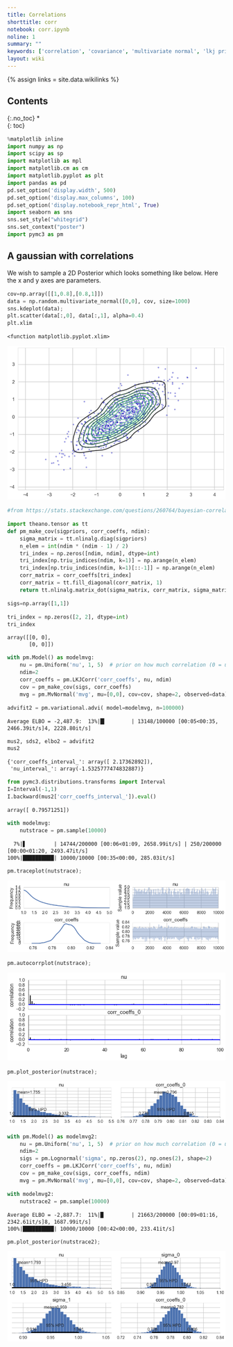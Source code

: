 ```yaml
---
title: Correlations
shorttitle: corr
notebook: corr.ipynb
noline: 1
summary: ""
keywords: ['correlation', 'covariance', 'multivariate normal', 'lkj prior']
layout: wiki
---
```

{% assign links = site.data.wikilinks %}

## Contents
{:.no_toc}
*  
{: toc}




```python
%matplotlib inline
import numpy as np
import scipy as sp
import matplotlib as mpl
import matplotlib.cm as cm
import matplotlib.pyplot as plt
import pandas as pd
pd.set_option('display.width', 500)
pd.set_option('display.max_columns', 100)
pd.set_option('display.notebook_repr_html', True)
import seaborn as sns
sns.set_style("whitegrid")
sns.set_context("poster")
import pymc3 as pm
```




## A gaussian with correlations

We wish to sample a 2D Posterior which looks something like below. Here the x and y axes are parameters.



```python
cov=np.array([[1,0.8],[0.8,1]])
data = np.random.multivariate_normal([0,0], cov, size=1000)
sns.kdeplot(data);
plt.scatter(data[:,0], data[:,1], alpha=0.4)
plt.xlim
```





    <function matplotlib.pyplot.xlim>




![png](corr_files/corr_3_1.png)




```python
#from https://stats.stackexchange.com/questions/260764/bayesian-correlation-matrix-estimation-with-heteroscedastic-uncertainties


```




```python
import theano.tensor as tt
def pm_make_cov(sigpriors, corr_coeffs, ndim):
    sigma_matrix = tt.nlinalg.diag(sigpriors)
    n_elem = int(ndim * (ndim - 1) / 2)
    tri_index = np.zeros([ndim, ndim], dtype=int)
    tri_index[np.triu_indices(ndim, k=1)] = np.arange(n_elem)
    tri_index[np.triu_indices(ndim, k=1)[::-1]] = np.arange(n_elem)
    corr_matrix = corr_coeffs[tri_index]
    corr_matrix = tt.fill_diagonal(corr_matrix, 1)
    return tt.nlinalg.matrix_dot(sigma_matrix, corr_matrix, sigma_matrix)
```




```python
sigs=np.array([1,1])

```




```python
tri_index = np.zeros([2, 2], dtype=int)
tri_index
```





    array([[0, 0],
           [0, 0]])





```python
with pm.Model() as modelmvg: 
    nu = pm.Uniform('nu', 1, 5)  # prior on how much correlation (0 = uniform prior on correlation, oo = no correlation)
    ndim=2
    corr_coeffs = pm.LKJCorr('corr_coeffs', nu, ndim) 
    cov = pm_make_cov(sigs, corr_coeffs)
    mvg = pm.MvNormal('mvg', mu=[0,0], cov=cov, shape=2, observed=data)
```




```python
advifit2 = pm.variational.advi( model=modelmvg, n=100000)
```


    Average ELBO = -2,487.9:  13%|█▎        | 13148/100000 [00:05<00:35, 2466.39it/s]4, 2228.80it/s]




```python
mus2, sds2, elbo2 = advifit2
mus2
```





    {'corr_coeffs_interval_': array([ 2.17362892]),
     'nu_interval_': array(-1.5325777474832887)}





```python
from pymc3.distributions.transforms import Interval
I=Interval(-1,1)
I.backward(mus2['corr_coeffs_interval_']).eval()
```





    array([ 0.79571251])





```python
with modelmvg:
    nutstrace = pm.sample(10000)
```


      7%|▋         | 14744/200000 [00:06<01:09, 2658.99it/s] | 250/200000 [00:00<01:20, 2493.47it/s]
    100%|██████████| 10000/10000 [00:35<00:00, 285.03it/s]




```python
pm.traceplot(nutstrace);
```



![png](corr_files/corr_13_0.png)




```python
pm.autocorrplot(nutstrace);
```



![png](corr_files/corr_14_0.png)




```python
pm.plot_posterior(nutstrace);
```



![png](corr_files/corr_15_0.png)




```python
with pm.Model() as modelmvg2: 
    nu = pm.Uniform('nu', 1, 5)  # prior on how much correlation (0 = uniform prior on correlation, oo = no correlation)
    ndim=2
    sigs = pm.Lognormal('sigma', np.zeros(2), np.ones(2), shape=2)
    corr_coeffs = pm.LKJCorr('corr_coeffs', nu, ndim) 
    cov = pm_make_cov(sigs, corr_coeffs, ndim)
    mvg = pm.MvNormal('mvg', mu=[0,0], cov=cov, shape=2, observed=data)
```




```python
with modelmvg2:
    nutstrace2 = pm.sample(10000)
```


    Average ELBO = -2,887.7:  11%|█         | 21663/200000 [00:09<01:16, 2342.61it/s]8, 1687.99it/s]
    100%|██████████| 10000/10000 [00:42<00:00, 233.41it/s]




```python
pm.plot_posterior(nutstrace2);
```



![png](corr_files/corr_18_0.png)

